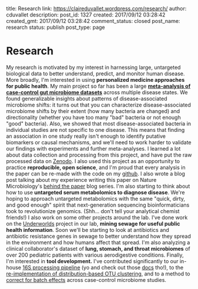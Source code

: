 title: Research
link: https://claireduvallet.wordpress.com/research/
author: cduvallet
description: 
post_id: 1327
created: 2017/09/12 03:28:42
created_gmt: 2017/09/12 03:28:42
comment_status: closed
post_name: research
status: publish
post_type: page

# Research

My research is motivated by my interest in harnessing large, untargeted biological data to better understand, predict, and monitor human disease. More broadly, I'm interested in using **personalized medicine approaches for public health**. My main project so far has been a large **[meta-analysis of case-control gut microbiome datasets](https://www.nature.com/articles/s41467-017-01973-8)** across multiple disease states. We found generalizable insights about patterns of disease-associated microbiome shifts: it turns out that you can characterize disease-associated microbiome shifts by their extent (how many bacteria are changed) and directionality (whether you have too many "bad" bacteria or not enough "good" bacteria). Also, we showed that most disease-associated bacteria in individual studies are not specific to one disease. This means that finding an association in one study really isn't enough to identify putative biomarkers or causal mechanisms, and we'll need to work harder to validate our findings with experiments and further meta-analyses. I learned a lot about data collection and processing from this project, and have put the raw processed data on [Zenodo](https://zenodo.org/record/840333#.WbdUMtOGPBI). I also used this project as an opportunity to practice **reproducible, open science**, and I'm proud that every analysis in the paper can be re-made with the code on my [github](http://github.com/cduvallet/microbiomeHD). I also wrote a blog post talking about my experience writing this paper on Nature Microbiology's [behind the paper](https://naturemicrobiologycommunity.nature.com/users/70264-claire-duvallet/posts/22494-beyond-dysbiosis-disease-specific-and-shared-microbiome-responses-to-disease) blog series. I'm also starting to think about how to use **untargeted serum metabolomics to diagnose disease**. We're hoping to approach untargeted metabolomics with the same "quick, dirty, and good enough" spirit that next-generation sequencing bioinformaticians took to revolutionize genomics. (Shh... don't tell your analytical chemist friends!) I also work on some other projects around the lab. I've done work on the [Underworlds](http://underworlds.mit.edu/) project in our lab, **mining sewage for useful public health information**. Soon we'll be starting to look at antibiotics and antibiotic resistance genes in sewage to better understand how they spread in the environment and how humans affect that spread. I'm also analyzing a clinical collaborator's dataset of **lung, stomach, and throat microbiomes** of over 200 pediatric patients with various aerodigestive conditions. Finally, I'm interested in **tool development.** I've contributed significantly to our in-house [16S processing pipeline](http://github.com/thomasgurry/amplicon_sequencing_pipeline) (yo and check out those [docs](http://amplicon-sequencing-pipeline.readthedocs.io/en/latest/) tho!), to the [re-implementation of distribution-based OTU clustering](http://journals.plos.org/plosone/article?id=10.1371/journal.pone.0176335), and to a method to [correct for batch effects](http://www.biorxiv.org/content/early/2017/07/24/165910) across case-control microbiome studies.